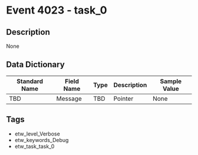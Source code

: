 # Event 4023 - task_0

## Description
None

## Data Dictionary
|Standard Name|Field Name|Type|Description|Sample Value|
|---|---|---|---|---|
|TBD|Message|TBD|Pointer|None|None|

## Tags
* etw_level_Verbose
* etw_keywords_Debug
* etw_task_task_0